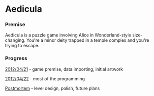 Aedicula
========

### Premise
Aedicula is a puzzle game involving Alice in Wonderland-style size-changing. You're a minor deity trapped in a temple complex and you're trying to escape.

### Progress
[2012/04/21](http://www.ludumdare.com/compo/2012/04/21/aedicula-first-night-progress/) - game premise, data importing, initial artwork

[2012/04/22](http://www.ludumdare.com/compo/2012/04/22/aedicula-end-of-day-2-progress/) - most of the programming

[Postmortem](http://www.ludumdare.com/compo/2012/05/05/aedicula-postmortem/) - level design, polish, future plans

